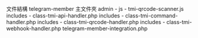 文件結構
telegram-member 主文件夾
admin - js - tmi-qrcode-scanner.js
includes - class-tmi-api-handler.php
includes - class-tmi-command-handler.php
includes - class-tmi-qrcode-handler.php
includes - class-tmi-webhook-handler.php
telegram-member-integration.php
